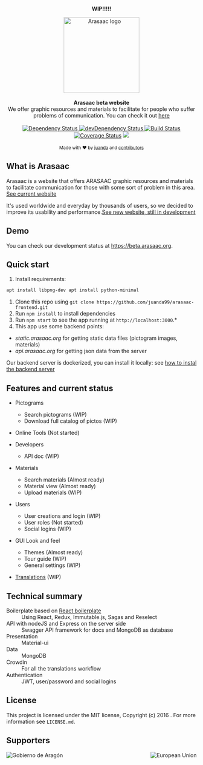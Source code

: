 <div align="center">
<p><strong>WIP!!!!!</strong></p>
  <img width=200 src="https://static.arasaac.org/images/arasaac-logo.png" alt="Arasaac logo" align="center" />
</div>
<br />

<div align="center"><strong>Arasaac beta website</strong></div>
<div align="center">We offer graphic resources and materials to facilitate for people who suffer problems of communication. You can check it out <a href="https://www.beta.arasaac.org">here</a></div>

<br />
<div align="center">
  <!-- Dependency Status -->
  <a href="https://david-dm.org/juanda99/arasaac-frontend">
    <img src="https://david-dm.org/juanda99/arasaac-frontend.svg" alt="Dependency Status" />
  </a>
  <!-- devDependency Status -->
  <a href="https://david-dm.org/juanda99/arasaac-frontend#info=devDependencies">
    <img src="https://david-dm.org/juanda99/arasaac-frontend/dev-status.svg" alt="devDependency Status" />
  </a>
  <!-- Build Status -->
  <a href="https://travis-ci.org/juanda99/arasaac-frontend">
    <img src="https://travis-ci.org/juanda99/arasaac-frontend.svg" alt="Build Status" />
  </a>
  <!-- Test Coverage -->
    <a href='https://coveralls.io/github/juanda99/arasaac-frontend?branch=master'><img src='https://coveralls.io/repos/github/juanda99/arasaac-frontend/badge.svg?branch=master' alt='Coverage Status' /></a>
  <!-- Localization -->
  <a target="_blank" href="https://crowdin.com/project/arasaac"><img src="https://d322cqt584bo4o.cloudfront.net/arasaac/localized.svg"></a>

</div>

<br />

<div align="center">
  <sub>Made with ❤︎ by <a href="https://twitter.com/juandawrite">juanda</a> and <a href="https://github.com/juanda99/arasaac-frontend/graphs/contributors">contributors</a></sub>
</div>


## What is Arasaac
Arasaac is a website that offers ARASAAC graphic resources and materials to facilitate communication for those with some sort of problem in this area. [See current website](http://www.arasaac.org)

It's used  worldwide and everyday by thousands of users, so we decided to improve its usability and performance.[See new website, still in development](https://beta.arasaac.org)


## Demo
You can check our development status at https://beta.arasaac.org.


## Quick start
1. Install requirements:

  ```bash
  apt install libpng-dev apt install python-minimal
  ```

1. Clone this repo using `git clone https://github.com/juanda99/arasaac-frontend.git`
2. Run `npm install` to install dependencies<br />
3. Run `npm start` to see the app running at `http://localhost:3000`.*
4. This app use some backend points:
  - *static.arasaac.org* for getting static data files (pictogram images, materials)
  - *api.arasaac.org* for getting json data from the server
  
  Our backend server is dockerized, you can install it locally: see [how to instal the backend server](https://github.com/juanda99/arasaac-docker) 

## Features and current status

- Pictograms
  - Search pictograms (WIP)
  - Download full catalog of pictos (WIP)

- Online Tools (Not started)

- Developers
  - API doc (WIP)

- Materials
  - Search materials (Almost ready)
  - Material view (Almost ready)
  - Upload materials (WIP)

- Users
  - User creations and login (WIP)
  - User roles (Not started)
  - Social logins (WIP)

- GUI Look and feel
  - Themes (Almost ready)
  - Tour guide (WIP)
  - General settings (WIP)

- [Translations](docs/translations.md) (WIP)



## Technical summary
<dl>
<dt>Boilerplate based on <a href="https://github.com/mxstbr/react-boilerplate">React boilerplate</a></dt>
  <dd>Using React, Redux, Immutable.js, Sagas and Reselect</dd>

  <dt>API with nodeJS and Express on the server side</dt>
  <dd>Swagger API framework for docs and MongoDB as database</dd>

  <dt>Presentation</dt>
  <dd>Material-ui</dd>

  <dt>Data</dt>
  <dd>MongoDB</dd>

  <dt>Crowdin</dt>
  <dd>For all the translations workflow</dd>

  <dt>Authentication</dt>
  <dd>JWT, user/password and social logins</dd>

</dl>

## License

This project is licensed under the MIT license, Copyright (c) 2016 . For more information see `LICENSE.md`.

## Supporters
<img src="http://arasaac.org/images/logoAragon.jpg" alt="Gobierno de Aragón" align="left" />
<img src="http://arasaac.org/images/logo_fse.jpg" alt="European Union" align="right" />


